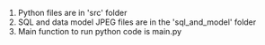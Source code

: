 1. Python files are in 'src' folder
2. SQL and data model JPEG files are in the 'sql_and_model' folder
3. Main function to run python code is main.py
